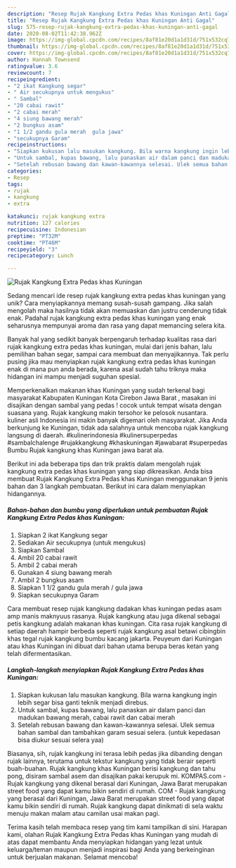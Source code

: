 ```yaml
---
description: "Resep Rujak Kangkung Extra Pedas khas Kuningan Anti Gagal"
title: "Resep Rujak Kangkung Extra Pedas khas Kuningan Anti Gagal"
slug: 575-resep-rujak-kangkung-extra-pedas-khas-kuningan-anti-gagal
date: 2020-08-02T11:42:38.962Z
image: https://img-global.cpcdn.com/recipes/8af81e20d1a1d31d/751x532cq70/rujak-kangkung-extra-pedas-khas-kuningan-foto-resep-utama.jpg
thumbnail: https://img-global.cpcdn.com/recipes/8af81e20d1a1d31d/751x532cq70/rujak-kangkung-extra-pedas-khas-kuningan-foto-resep-utama.jpg
cover: https://img-global.cpcdn.com/recipes/8af81e20d1a1d31d/751x532cq70/rujak-kangkung-extra-pedas-khas-kuningan-foto-resep-utama.jpg
author: Hannah Townsend
ratingvalue: 3.6
reviewcount: 7
recipeingredient:
- "2 ikat Kangkung segar"
- " Air secukupnya untuk mengukus"
- " Sambal"
- "20 cabai rawit"
- "2 cabai merah"
- "4 siung bawang merah"
- "2 bungkus asam"
- "1 1/2 gandu gula merah  gula jawa"
- "secukupnya Garam"
recipeinstructions:
- "Siapkan kukusan lalu masukan kangkung. Bila warna kangkung ingin lebih segar bisa ganti teknik menjadi direbus."
- "Untuk sambal, kupas bawang, lalu panaskan air dalam panci dan madukan bawang merah, cabai rawit dan cabai merah"
- "Setelah rebusan bawang dan kawan-kawannya selesai. Ulek semua bahan sambal dan tambahkan garam sesuai selera. (untuk kepedasan bisa diukur sesuai selera yaa)"
categories:
- Resep
tags:
- rujak
- kangkung
- extra

katakunci: rujak kangkung extra 
nutrition: 127 calories
recipecuisine: Indonesian
preptime: "PT32M"
cooktime: "PT46M"
recipeyield: "3"
recipecategory: Lunch

---
```



![Rujak Kangkung Extra Pedas khas Kuningan](https://img-global.cpcdn.com/recipes/8af81e20d1a1d31d/751x532cq70/rujak-kangkung-extra-pedas-khas-kuningan-foto-resep-utama.jpg)

Sedang mencari ide resep rujak kangkung extra pedas khas kuningan yang unik? Cara menyiapkannya memang susah-susah gampang. Jika salah mengolah maka hasilnya tidak akan memuaskan dan justru cenderung tidak enak. Padahal rujak kangkung extra pedas khas kuningan yang enak seharusnya mempunyai aroma dan rasa yang dapat memancing selera kita.

Banyak hal yang sedikit banyak berpengaruh terhadap kualitas rasa dari rujak kangkung extra pedas khas kuningan, mulai dari jenis bahan, lalu pemilihan bahan segar, sampai cara membuat dan menyajikannya. Tak perlu pusing jika mau menyiapkan rujak kangkung extra pedas khas kuningan enak di mana pun anda berada, karena asal sudah tahu triknya maka hidangan ini mampu menjadi suguhan spesial.

Memperkenalkan makanan khas Kuningan yang sudah terkenal bagi masyarakat Kabupaten Kuningan Kota Cirebon Jawa Barat , masakan ini disajikan dengan sambal yang pedas ! cocok untuk tempat wisata dengan suasana yang. Rujak kangkung makin tersohor ke pelosok nusantara. kuliner asli Indonesia ini makin banyak digemari oleh masyarakat. Jika Anda berkunjung ke Kuningan, tidak ada salahnya untuk mencoba rujak kangkung langsung di daerah. #kulinerindonesia #kulinersuperpedas #sambalchalenge #rujakkangkung #khaskuningan #jawabarat #superpedas Bumbu Rujak kangkung khas Kuningan jawa barat ala.


Berikut ini ada beberapa tips dan trik praktis dalam mengolah rujak kangkung extra pedas khas kuningan yang siap dikreasikan. Anda bisa membuat Rujak Kangkung Extra Pedas khas Kuningan menggunakan 9 jenis bahan dan 3 langkah pembuatan. Berikut ini cara dalam menyiapkan hidangannya.

<!--inarticleads1-->

##### Bahan-bahan dan bumbu yang diperlukan untuk pembuatan Rujak Kangkung Extra Pedas khas Kuningan:

1. Siapkan 2 ikat Kangkung segar
1. Sediakan  Air secukupnya (untuk mengukus)
1. Siapkan  Sambal
1. Ambil 20 cabai rawit
1. Ambil 2 cabai merah
1. Gunakan 4 siung bawang merah
1. Ambil 2 bungkus asam
1. Siapkan 1 1/2 gandu gula merah / gula jawa
1. Siapkan secukupnya Garam


Cara membuat resep rujak kangkung dadakan khas kuningan pedas asam amp manis maknyuus rasanya. Rujak kangkung atau juga dikenal sebagai petis kangkung adalah makanan khas kuningan. Cita rasa rujak kangkung di setiap daerah hampir berbeda seperti rujak kangkung asal betawi cibingbin khas tegal rujak kangkung bumbu kacang jakarta. Peuyeum dari Kuningan atau khas Kuningan ini dibuat dari bahan utama berupa beras ketan yang telah difermentasikan. 

<!--inarticleads2-->

##### Langkah-langkah menyiapkan Rujak Kangkung Extra Pedas khas Kuningan:

1. Siapkan kukusan lalu masukan kangkung. Bila warna kangkung ingin lebih segar bisa ganti teknik menjadi direbus.
1. Untuk sambal, kupas bawang, lalu panaskan air dalam panci dan madukan bawang merah, cabai rawit dan cabai merah
1. Setelah rebusan bawang dan kawan-kawannya selesai. Ulek semua bahan sambal dan tambahkan garam sesuai selera. (untuk kepedasan bisa diukur sesuai selera yaa)


Biasanya, sih, rujak kangkung ini terasa lebih pedas jika dibanding dengan rujak lainnya, terutama untuk tekstur kangkung yang tidak berair seperti buah-buahan. Rujak kangkung khas Kuningan berisi kangkung dan tahu pong, disiram sambal asem dan disajikan pakai kerupuk mi. KOMPAS.com - Rujak kangkung yang dikenal berasal dari Kuningan, Jawa Barat merupakan street food yang dapat kamu bikin sendiri di rumah. COM - Rujak kangkung yang berasal dari Kuningan, Jawa Barat merupakan street food yang dapat kamu bikin sendiri di rumah. Rujak kangkung dapat dinikmati di sela waktu menuju makan malam atau camilan usai makan pagi. 

Terima kasih telah membaca resep yang tim kami tampilkan di sini. Harapan kami, olahan Rujak Kangkung Extra Pedas khas Kuningan yang mudah di atas dapat membantu Anda menyiapkan hidangan yang lezat untuk keluarga/teman maupun menjadi inspirasi bagi Anda yang berkeinginan untuk berjualan makanan. Selamat mencoba!

